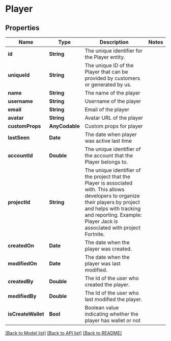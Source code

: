 # Player

## Properties
Name | Type | Description | Notes
------------ | ------------- | ------------- | -------------
**id** | **String** | The unique identifier for the Player entity. | 
**uniqueId** | **String** | The unique ID of the Player that can be provided by customers or generated by us. | 
**name** | **String** | The name of the player | 
**username** | **String** | Username of the player | 
**email** | **String** | Email of the player | 
**avatar** | **String** | Avatar URL of the player | 
**customProps** | **AnyCodable** | Custom props for player | 
**lastSeen** | **Date** | The date when player was active last time | 
**accountId** | **Double** | The unique identifier of the account that the Player belongs to. | 
**projectId** | **String** | The unique identifier of the project that the Player is associated with. This allows developers to organize their players by project and helps with tracking and reporting. Example: Player Jack is associated with project Fortnite. | 
**createdOn** | **Date** | The date when the player was created. | 
**modifiedOn** | **Date** | The date when the player was last modified. | 
**createdBy** | **Double** | The Id of the user who created the player. | 
**modifiedBy** | **Double** | The Id of the user who last modified the player. | 
**isCreateWallet** | **Bool** | Boolean value indicating whether the player has wallet or not | 

[[Back to Model list]](../README.md#documentation-for-models) [[Back to API list]](../README.md#documentation-for-api-endpoints) [[Back to README]](../README.md)


